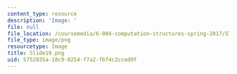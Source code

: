 ```yaml
---
content_type: resource
description: 'Image: '
file: null
file_location: /coursemedia/6-004-computation-structures-spring-2017/5752935a18c90254f7a2f6f4c2cced9f_Slide19.png
file_type: image/png
resourcetype: Image
title: Slide19.png
uid: 5752935a-18c9-0254-f7a2-f6f4c2cced9f
---
```

